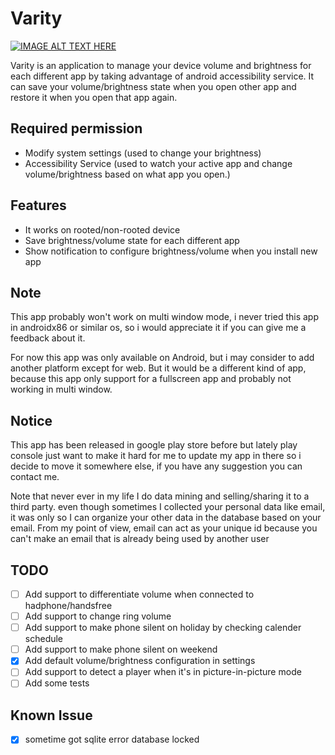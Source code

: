 # Varity
[![IMAGE ALT TEXT HERE](https://img.youtube.com/vi/Asb1FQegzN8/0.jpg)](https://www.youtube.com/watch?v=Asb1FQegzN8)

Varity is an application to manage your device volume and brightness for each different app by taking advantage of android accessibility service. It can save your volume/brightness state when you open other app and restore it when you open that app again.

## Required permission
- Modify system settings (used to change your brightness)
- Accessibility Service (used to watch your active app and change volume/brightness based on what app you open.)

## Features
- It works on rooted/non-rooted device
- Save brightness/volume state for each different app
- Show notification to configure brightness/volume when you install new app

## Note 
This app probably won't work on multi window mode, i never tried this app in androidx86 or similar os, so i would appreciate it if you can give me a feedback about it.

For now this app was only available on Android, but i may consider to add another platform except for web. But it would be a different kind of app, because this app only support for a fullscreen app and probably not working in multi window.

## Notice
This app has been released in google play store before but lately play console just want to make it hard for me to update my app in there so i decide to move it somewhere else, if you have any suggestion you can contact me.

Note that never ever in my life I do data mining and selling/sharing it to a third party. even though sometimes I collected your personal data like email, it was only so I can organize your other data in the database based on your email. From my point of view, email can act as your unique id because you can't make an email that is already being used by another user

## TODO
- [ ] Add support to differentiate volume when connected to hadphone/handsfree
- [ ] Add support to change ring volume
- [ ] Add support to make phone silent on holiday by checking calender schedule
- [ ] Add support to make  phone silent on weekend
- [x] Add default volume/brightness configuration in settings
- [ ] Add support to detect a player when it's in picture-in-picture mode
- [ ] Add some tests

## Known Issue
- [x] sometime got sqlite error database locked

